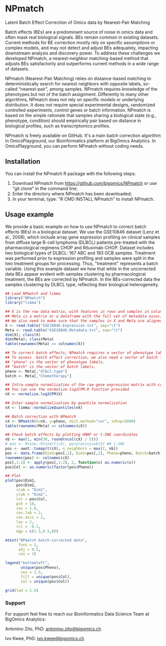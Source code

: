 # NPmatch
Latent Batch Effect Correction of Omics data by Nearest-Pair Matching

Batch effects (BEs) are a predominant source of noise in omics data and often mask real biological signals. BEs remain common in existing datasets. Current methods for BE correction mostly rely on specific assumptions or complex models, and may not detect and adjust BEs adequately, impacting downstream analysis and discovery power. To address these challenges we developed NPmatch, a nearest-neighbor matching-based method that adjusts BEs satisfactorily and outperforms current methods in a wide range of datasets.

NPmatch (Nearest-Pair Matching) relies on distance-based matching to deterministically search for nearest neighbors with opposite labels, so-called “nearest-pair”, among samples. NPmatch requires knowledge of the phenotypes but not of the batch assignment. Differently to many other algorithms, NPmatch does not rely on specific models or underlying distribution. It does not require special experimental designs, randomized controlled experiments, control genes or batch information. NPmatch is based on the simple rationale that samples sharing a biological state (e.g., phenotype, condition) should empirically pair based on distance in biological profiles, such as transcriptomics profiles.

NPmatch is freely available on GitHub. It's a main batch correction algorithm in OmicsPlayground, our Bioinformatics platform at BigOmics Analytics. In OmicsPlayground, you can perform NPmatch without coding needs.

## Installation
You can install the NPmatch R package with the following steps:
1. Download NPmatch from https://github.com/bigomics/NPmatch or use "git clone" in the command line;
2. Enter the directory where NPmatch has been downloaded;
3. In your terminal, type: "R CMD INSTALL NPmatch" to install NPmatch.

## Usage example
We provide a basic example on how to use NPmatch to correct batch effects (BEs) in a biological dataset.
We use the GSE10846 dataset (Lenz et al., 2008), which include array gene expression profiling on clinical samples from diffuse large B-cell lymphoma (DLBCL) patients pre-treated with the pharmacological regimens CHOP and Rituximab-CHOP. Dataset includes two biological types of DLBCL: 167 ABC and 183 GCB samples. Treatment was performed prior to expression profiling and samples were split in the two treatment groups for processing. Thus, "treatment" represents a batch variable. Using this example dataset we how that while in the uncorrected data BEs appear evident with samples clustering by pharmacological treatment, the BEs are corrected by NPmatch. In the BEs-corrected data the samples clustering by DLBCL type, reflecting their biological heterogeneity.

``` r
## Load NPmatch and limma
library("NPmatch")
library("limma")

## X is the raw data matrix, with features in rows and samples in columns.
## Meta is a matrix or a dataframe with the full set of metadata associated with X. 
## We also need to make sure that the samples in X and Meta are aligned.
X <- read.table("GSE10846.Expression.txt", sep="\t")
Meta <- read.table("GSE10846.Metadata.txt", sep="\t")
dim(X); class(X)
dim(Meta); class(Meta)
table(rownames(Meta) == colnames(X))

## To correct batch effects, NPmatch requires a vector of phenotype labels per sample.
## To assess  batch effect correction, we also need a vector of batch labels (see below).
## "pheno" is the vector of phenotype labels.
## "batch" is the vector of batch labels.
pheno <- Meta[,"dlbcl.type"]
batch <- Meta[,"Chemotherapy"]

## Intra-sample normalization of the raw gene expression matrix with counts-per-million (CPM)
## You can use the normalize.log2CPM.R function provided
nX <- normalize.log2CPM(X)

## Inter-sample normalization by quantile normalization
nX <- limma::normalizeQuantiles(nX)

## Batch correction with NPmatch
cX <- NPmatch(X=nX, y=pheno, dist.method="cor", sdtop=5000)
table(rownames(Meta) == colnames(cX))

## Check batch effects by plotting UMAP or t-SNE coordinates
nb <- max(1, min(30, round(ncol(cX) / 5)))
# pos <- Rtsne::Rtsne(t(cX), perplexity=nb)$Y ## t-SNE
pos <- uwot::tumap(t(cX), n_neighbors = max(2, nb)) 
pos <- data.frame(Dim1=pos[,1], Dim2=pos[,2], Pheno=pheno, Batch=batch)
rownames(pos) <- colnames(cX)
pos[,1:2] <- apply(pos[,1:2], 2, function(x) as.numeric(x))
pos$Col <- as.numeric(factor(pos$Pheno))

## Plot
plot(pos$Dim1,
     pos$Dim2,
     xlab = "Dim1", 
     ylab = "Dim2",
     col = pos$Col,
     pch = 18, 
     cex = 1.8, 
     cex.lab = 2,
     cex.axis = 2,
     las = 1, 
     tcl = -0.1,
     mgp = c(1.5,0.5,0))

mtext("NPmatch batch-corrected data",
      font = 2,
      adj = 0.5,
      cex = 1)

legend("bottomleft",
       unique(pos$Pheno),
       cex = 1.5,
       fill = unique(pos$Col),
       col = unique(pos$Col))

grid(lwd = 1.5)
```

### Support
For support feel free to reach our Bioinformatics Data Science Team at BigOmics Analytics:

Antonino Zito, PhD:  antonino.zito@bigomics.ch

Ivo Kwee, PhD: ivo.kwee@bigomics.ch

